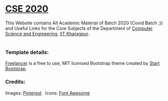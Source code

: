 # [CSE 2020](https://garggopal2001.github.io/cse_material/)
This Website contains All Academic Material of Batch 2020 (Covid Batch ;)) and Useful Links for the Core Subjects of the Department of [Computer Science and Engineering](http://cse.iitkgp.ac.in/), [IIT Kharagpur](http://www.iitkgp.ac.in/).
<br/><br/>
### Template details:
[Freelancer](https://startbootstrap.com/theme/freelancer) is a free to use, MIT licensed Bootstrap theme created by [Start Bootstrap](https://startbootstrap.com/).
### Credits:
Images: [Pinterest](https://in.pinterest.com/)
&nbsp;&nbsp;Icons:  [Font Awesome](https://fontawesome.com/icons)